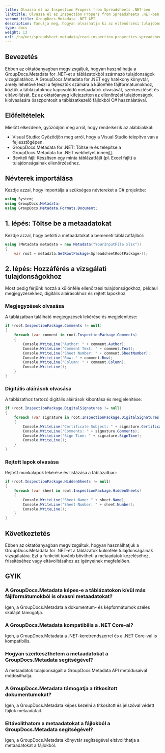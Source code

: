 ```yaml
---
title: Olvassa el az Inspection Propers from Spreadsheets .NET-ben
linktitle: Olvassa el az Inspection Propers from Spreadsheets .NET-ben
second_title: GroupDocs.Metadata .NET API
description: Tanulja meg, hogyan olvashatja ki az ellenőrzési tulajdonságokat táblázatokból a GroupDocs.Metadata for .NET használatával. Könnyedén hozzáférhet a megjegyzésekhez, digitális aláírásokhoz és rejtett lapokhoz.
type: docs
weight: 13
url: /hu/net/spreadsheet-metadata/read-inspection-properties-spreadsheets/
---
```

## Bevezetés
Ebben az oktatóanyagban megvizsgáljuk, hogyan használhatja a GroupDocs.Metadata for .NET-et a táblázatokból származó tulajdonságok vizsgálatához. A GroupDocs.Metadata for .NET egy hatékony könyvtár, amely lehetővé teszi a fejlesztők számára a különféle fájlformátumokhoz, köztük a táblázatokhoz kapcsolódó metaadatok olvasását, szerkesztését és eltávolítását. Ez az oktatóanyag kifejezetten az ellenőrzési tulajdonságok kiolvasására összpontosít a táblázatkezelő fájlokból C# használatával.
## Előfeltételek
Mielőtt elkezdené, győződjön meg arról, hogy rendelkezik az alábbiakkal:
- Visual Studio: Győződjön meg arról, hogy a Visual Studio telepítve van a fejlesztőgépen.
-  GroupDocs.Metadata for .NET: Töltse le és telepítse a GroupDocs.Metadata for .NET webhelyet innen[itt](https://releases.groupdocs.com/metadata/net/).
- Beviteli fájl: Készítsen egy minta táblázatfájlt (pl. Excel fájlt) a tulajdonságainak ellenőrzéséhez.

## Névterek importálása
Kezdje azzal, hogy importálja a szükséges névtereket a C# projektbe:
```csharp
using System;
using GroupDocs.Metadata;
using GroupDocs.Metadata.Formats.Document;
```
## 1. lépés: Töltse be a metaadatokat
Kezdje azzal, hogy betölti a metaadatokat a bemeneti táblázatfájlból:
```csharp
using (Metadata metadata = new Metadata("YourInputFile.xlsx"))
{
    var root = metadata.GetRootPackage<SpreadsheetRootPackage>();
```
## 2. lépés: Hozzáférés a vizsgálati tulajdonságokhoz
Most pedig férjünk hozzá a különféle ellenőrzési tulajdonságokhoz, például megjegyzésekhez, digitális aláírásokhoz és rejtett lapokhoz.
### Megjegyzések olvasása
A táblázatban található megjegyzések lekérése és megjelenítése:
```csharp
if (root.InspectionPackage.Comments != null)
{
    foreach (var comment in root.InspectionPackage.Comments)
    {
        Console.WriteLine("Author: " + comment.Author);
        Console.WriteLine("Comment Text: " + comment.Text);
        Console.WriteLine("Sheet Number: " + comment.SheetNumber);
        Console.WriteLine("Row: " + comment.Row);
        Console.WriteLine("Column: " + comment.Column);
        Console.WriteLine();
    }
}
```
### Digitális aláírások olvasása
A táblázathoz tartozó digitális aláírások kibontása és megjelenítése:
```csharp
if (root.InspectionPackage.DigitalSignatures != null)
{
    foreach (var signature in root.InspectionPackage.DigitalSignatures)
    {
        Console.WriteLine("Certificate Subject: " + signature.CertificateSubject);
        Console.WriteLine("Comments: " + signature.Comments);
        Console.WriteLine("Sign Time: " + signature.SignTime);
        Console.WriteLine();
    }
}
```
### Rejtett lapok olvasása
Rejtett munkalapok lekérése és listázása a táblázatban:
```csharp
if (root.InspectionPackage.HiddenSheets != null)
{
    foreach (var sheet in root.InspectionPackage.HiddenSheets)
    {
        Console.WriteLine("Sheet Name: " + sheet.Name);
        Console.WriteLine("Sheet Number: " + sheet.Number);
        Console.WriteLine();
    }
}
```

## Következtetés
Ebben az oktatóanyagban megvizsgáltuk, hogyan használhatjuk a GroupDocs.Metadata for .NET-et a táblázatok különféle tulajdonságainak vizsgálatára. Ezt a funkciót tovább bővítheti a metaadatok kezeléséhez, frissítéséhez vagy eltávolításához az igényeinek megfelelően.

## GYIK
### A GroupDocs.Metadata képes-e a táblázatokon kívül más fájlformátumokból is olvasni metaadatokat?
Igen, a GroupDocs.Metadata a dokumentum- és képformátumok széles skáláját támogatja.
### A GroupDocs.Metadata kompatibilis a .NET Core-al?
Igen, a GroupDocs.Metadata a .NET-keretrendszerrel és a .NET Core-val is kompatibilis.
### Hogyan szerkeszthetem a metaadatokat a GroupDocs.Metadata segítségével?
A metaadatok tulajdonságait a GroupDocs.Metadata API metódusaival módosíthatja.
### A GroupDocs.Metadata támogatja a titkosított dokumentumokat?
Igen, a GroupDocs.Metadata képes kezelni a titkosított és jelszóval védett fájlok metaadatait.
### Eltávolíthatom a metaadatokat a fájlokból a GroupDocs.Metadata segítségével?
Igen, a GroupDocs.Metadata könyvtár segítségével eltávolíthatja a metaadatokat a fájlokból.